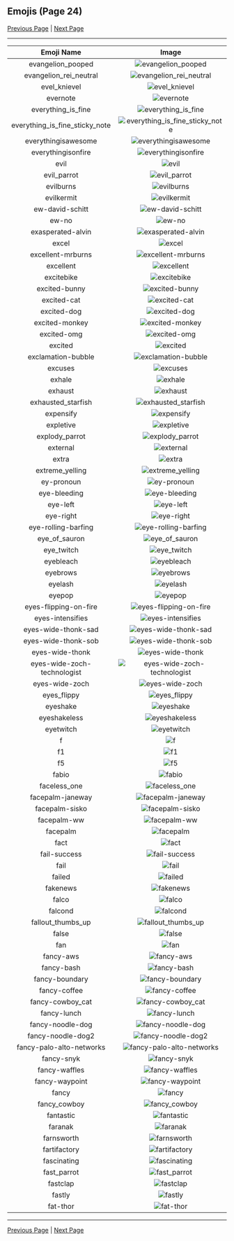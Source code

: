 
  ## Emojis (Page 24)

  [Previous Page](/docs/hashicorp/page-e-0023.md)
   | [Next Page](/docs/hashicorp/page-f-0025.md)

  <hr />

  |Emoji Name|Image|
  | :-: | :-: |
  |evangelion_pooped| ![evangelion_pooped](/emojis/hashicorp/evangelion_pooped.png)|
  |evangelion_rei_neutral| ![evangelion_rei_neutral](/emojis/hashicorp/evangelion_rei_neutral.png)|
  |evel_knievel| ![evel_knievel](/emojis/hashicorp/evel_knievel.jpg)|
  |evernote| ![evernote](/emojis/hashicorp/evernote.png)|
  |everything_is_fine| ![everything_is_fine](/emojis/hashicorp/everything_is_fine.gif)|
  |everything_is_fine_sticky_note| ![everything_is_fine_sticky_note](/emojis/hashicorp/everything_is_fine_sticky_note.png)|
  |everythingisawesome| ![everythingisawesome](/emojis/hashicorp/everythingisawesome.png)|
  |everythingisonfire| ![everythingisonfire](/emojis/hashicorp/everythingisonfire.gif)|
  |evil| ![evil](/emojis/hashicorp/evil.png)|
  |evil_parrot| ![evil_parrot](/emojis/hashicorp/evil_parrot.gif)|
  |evilburns| ![evilburns](/emojis/hashicorp/evilburns.png)|
  |evilkermit| ![evilkermit](/emojis/hashicorp/evilkermit.png)|
  |ew-david-schitt| ![ew-david-schitt](/emojis/hashicorp/ew-david-schitt.png)|
  |ew-no| ![ew-no](/emojis/hashicorp/ew-no.png)|
  |exasperated-alvin| ![exasperated-alvin](/emojis/hashicorp/exasperated-alvin.png)|
  |excel| ![excel](/emojis/hashicorp/excel.png)|
  |excellent-mrburns| ![excellent-mrburns](/emojis/hashicorp/excellent-mrburns.gif)|
  |excellent| ![excellent](/emojis/hashicorp/excellent.png)|
  |excitebike| ![excitebike](/emojis/hashicorp/excitebike.gif)|
  |excited-bunny| ![excited-bunny](/emojis/hashicorp/excited-bunny.gif)|
  |excited-cat| ![excited-cat](/emojis/hashicorp/excited-cat.gif)|
  |excited-dog| ![excited-dog](/emojis/hashicorp/excited-dog.gif)|
  |excited-monkey| ![excited-monkey](/emojis/hashicorp/excited-monkey.gif)|
  |excited-omg| ![excited-omg](/emojis/hashicorp/excited-omg.gif)|
  |excited| ![excited](/emojis/hashicorp/excited.gif)|
  |exclamation-bubble| ![exclamation-bubble](/emojis/hashicorp/exclamation-bubble.gif)|
  |excuses| ![excuses](/emojis/hashicorp/excuses.png)|
  |exhale| ![exhale](/emojis/hashicorp/exhale.png)|
  |exhaust| ![exhaust](/emojis/hashicorp/exhaust.jpg)|
  |exhausted_starfish| ![exhausted_starfish](/emojis/hashicorp/exhausted_starfish.png)|
  |expensify| ![expensify](/emojis/hashicorp/expensify.png)|
  |expletive| ![expletive](/emojis/hashicorp/expletive.png)|
  |explody_parrot| ![explody_parrot](/emojis/hashicorp/explody_parrot.gif)|
  |external| ![external](/emojis/hashicorp/external.gif)|
  |extra| ![extra](/emojis/hashicorp/extra.png)|
  |extreme_yelling| ![extreme_yelling](/emojis/hashicorp/extreme_yelling.gif)|
  |ey-pronoun| ![ey-pronoun](/emojis/hashicorp/ey-pronoun.png)|
  |eye-bleeding| ![eye-bleeding](/emojis/hashicorp/eye-bleeding.jpg)|
  |eye-left| ![eye-left](/emojis/hashicorp/eye-left.png)|
  |eye-right| ![eye-right](/emojis/hashicorp/eye-right.png)|
  |eye-rolling-barfing| ![eye-rolling-barfing](/emojis/hashicorp/eye-rolling-barfing.png)|
  |eye_of_sauron| ![eye_of_sauron](/emojis/hashicorp/eye_of_sauron.jpg)|
  |eye_twitch| ![eye_twitch](/emojis/hashicorp/eye_twitch.gif)|
  |eyebleach| ![eyebleach](/emojis/hashicorp/eyebleach.gif)|
  |eyebrows| ![eyebrows](/emojis/hashicorp/eyebrows.gif)|
  |eyelash| ![eyelash](/emojis/hashicorp/eyelash.png)|
  |eyepop| ![eyepop](/emojis/hashicorp/eyepop.gif)|
  |eyes-flipping-on-fire| ![eyes-flipping-on-fire](/emojis/hashicorp/eyes-flipping-on-fire.gif)|
  |eyes-intensifies| ![eyes-intensifies](/emojis/hashicorp/eyes-intensifies.gif)|
  |eyes-wide-thonk-sad| ![eyes-wide-thonk-sad](/emojis/hashicorp/eyes-wide-thonk-sad.png)|
  |eyes-wide-thonk-sob| ![eyes-wide-thonk-sob](/emojis/hashicorp/eyes-wide-thonk-sob.png)|
  |eyes-wide-thonk| ![eyes-wide-thonk](/emojis/hashicorp/eyes-wide-thonk.gif)|
  |eyes-wide-zoch-technologist| ![eyes-wide-zoch-technologist](/emojis/hashicorp/eyes-wide-zoch-technologist.png)|
  |eyes-wide-zoch| ![eyes-wide-zoch](/emojis/hashicorp/eyes-wide-zoch.png)|
  |eyes_flippy| ![eyes_flippy](/emojis/hashicorp/eyes_flippy.gif)|
  |eyeshake| ![eyeshake](/emojis/hashicorp/eyeshake.gif)|
  |eyeshakeless| ![eyeshakeless](/emojis/hashicorp/eyeshakeless.png)|
  |eyetwitch| ![eyetwitch](/emojis/hashicorp/eyetwitch.gif)|
  |f| ![f](/emojis/hashicorp/f.png)|
  |f1| ![f1](/emojis/hashicorp/f1.png)|
  |f5| ![f5](/emojis/hashicorp/f5.gif)|
  |fabio| ![fabio](/emojis/hashicorp/fabio.png)|
  |faceless_one| ![faceless_one](/emojis/hashicorp/faceless_one.png)|
  |facepalm-janeway| ![facepalm-janeway](/emojis/hashicorp/facepalm-janeway.png)|
  |facepalm-sisko| ![facepalm-sisko](/emojis/hashicorp/facepalm-sisko.png)|
  |facepalm-ww| ![facepalm-ww](/emojis/hashicorp/facepalm-ww.gif)|
  |facepalm| ![facepalm](/emojis/hashicorp/facepalm.gif)|
  |fact| ![fact](/emojis/hashicorp/fact.png)|
  |fail-success| ![fail-success](/emojis/hashicorp/fail-success.png)|
  |fail| ![fail](/emojis/hashicorp/fail.gif)|
  |failed| ![failed](/emojis/hashicorp/failed.png)|
  |fakenews| ![fakenews](/emojis/hashicorp/fakenews.gif)|
  |falco| ![falco](/emojis/hashicorp/falco.png)|
  |falcond| ![falcond](/emojis/hashicorp/falcond.png)|
  |fallout_thumbs_up| ![fallout_thumbs_up](/emojis/hashicorp/fallout_thumbs_up.png)|
  |false| ![false](/emojis/hashicorp/false.png)|
  |fan| ![fan](/emojis/hashicorp/fan.gif)|
  |fancy-aws| ![fancy-aws](/emojis/hashicorp/fancy-aws.png)|
  |fancy-bash| ![fancy-bash](/emojis/hashicorp/fancy-bash.png)|
  |fancy-boundary| ![fancy-boundary](/emojis/hashicorp/fancy-boundary.png)|
  |fancy-coffee| ![fancy-coffee](/emojis/hashicorp/fancy-coffee.png)|
  |fancy-cowboy_cat| ![fancy-cowboy_cat](/emojis/hashicorp/fancy-cowboy_cat.png)|
  |fancy-lunch| ![fancy-lunch](/emojis/hashicorp/fancy-lunch.png)|
  |fancy-noodle-dog| ![fancy-noodle-dog](/emojis/hashicorp/fancy-noodle-dog.png)|
  |fancy-noodle-dog2| ![fancy-noodle-dog2](/emojis/hashicorp/fancy-noodle-dog2.png)|
  |fancy-palo-alto-networks| ![fancy-palo-alto-networks](/emojis/hashicorp/fancy-palo-alto-networks.png)|
  |fancy-snyk| ![fancy-snyk](/emojis/hashicorp/fancy-snyk.png)|
  |fancy-waffles| ![fancy-waffles](/emojis/hashicorp/fancy-waffles.png)|
  |fancy-waypoint| ![fancy-waypoint](/emojis/hashicorp/fancy-waypoint.png)|
  |fancy| ![fancy](/emojis/hashicorp/fancy.png)|
  |fancy_cowboy| ![fancy_cowboy](/emojis/hashicorp/fancy_cowboy.png)|
  |fantastic| ![fantastic](/emojis/hashicorp/fantastic.jpg)|
  |faranak| ![faranak](/emojis/hashicorp/faranak.gif)|
  |farnsworth| ![farnsworth](/emojis/hashicorp/farnsworth.png)|
  |fartifactory| ![fartifactory](/emojis/hashicorp/fartifactory.png)|
  |fascinating| ![fascinating](/emojis/hashicorp/fascinating.jpg)|
  |fast_parrot| ![fast_parrot](/emojis/hashicorp/fast_parrot.gif)|
  |fastclap| ![fastclap](/emojis/hashicorp/fastclap.gif)|
  |fastly| ![fastly](/emojis/hashicorp/fastly.png)|
  |fat-thor| ![fat-thor](/emojis/hashicorp/fat-thor.png)|

  <hr/>
  
  [Previous Page](/docs/hashicorp/page-e-0023.md)
   | [Next Page](/docs/hashicorp/page-f-0025.md)